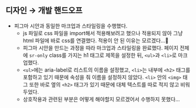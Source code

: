 ## 디자인 → 개발 핸드오프 

- 피그마 시안과 동일한 마크업과 스타일링을 수행했다.
  - js 파일로 css 파일을 import해서 적용해보려고 했으나 적용되지 않아 그냥 html 파일에 바로 css를 연결했다. 적용이 안 된 이유는 모르겠다...🥹
  - 피그마 시안을 만드는 과정을 따라 마크업과 스타일링을 완료했다. 페이지 전체에 `sr-only` class를 가지는 h1 태그로 제목을 설정한 뒤, `<ul>`과 `<li>`로 마크업했다.
  - `<ul>`에는 aria-label로 리스트의 이름을 설정했고, `<li>`는 내부에 `<h2>` 태그를 포함하고 있기 때문에 속성을 줘 이름을 설정하지 않았다. `<li>` 안의 `<img>` 태그 또한 바로 옆의 `<h2>` 태그가 있기 때문에 대체 텍스트를 따로 적지 않고 비워두었다.
  - 상호작용과 관련된 부분은 어떻게 해야할지 모르겠어서 수행하지 못했다...